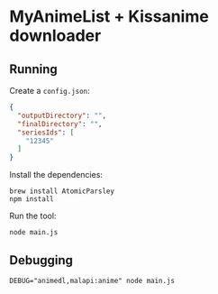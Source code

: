 # MyAnimeList + Kissanime downloader

## Running

Create a `config.json`:

```json
{
  "outputDirectory": "",
  "finalDirectory": "",
  "seriesIds": [
    "12345"
  ]
}
```

Install the dependencies:

```
brew install AtomicParsley
npm install
```

Run the tool:

```
node main.js
```

## Debugging

```
DEBUG="animedl,malapi:anime" node main.js
```
